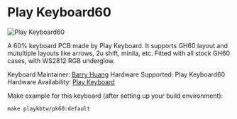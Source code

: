 # Play Keyboard60

![Play Keyboard60](https://i.imgur.com/3pvC6I4.png)

A 60% keyboard PCB made by Play Keyboard.
It supports GH60 layout and mutultiple layouts like arrows, 2u shift, minila, etc.
Fitted with all stock GH60 cases, with WS2812 RGB underglow.

Keyboard Maintainer: [Barry Huang](https://github.com/yj7272098)
Hardware Supported: Play Keyboard60
Hardware Availability: [Play Keyboard](http://playkeyboard.qdm.com.tw/)

Make example for this keyboard (after setting up your build environment):

    make playkbtw/pk60:default
